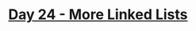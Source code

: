 # [Day 24 - More Linked Lists](https://www.hackerrank.com/challenges/30-linked-list-deletion/problem)